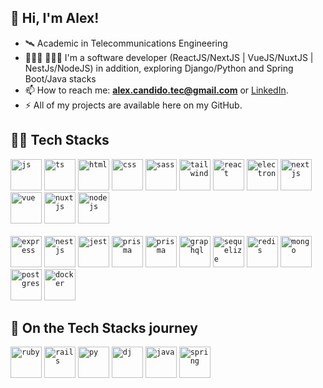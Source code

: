 ## 👋 Hi, I'm Alex! 

- 🛰️ Academic in Telecommunications Engineering
- 🧑🏻‍💻 🧑🏻‍💻 I'm a software developer (ReactJS/NextJS | VueJS/NuxtJS | NestJs/NodeJS) in addition, exploring Django/Python and Spring Boot/Java stacks
- 📫 How to reach me: **alex.candido.tec@gmail.com** or [LinkedIn](https://www.linkedin.com/in/alexcndd/).
- ⚡️ All of my projects are available here on my GitHub.

## 👨‍💻 Tech Stacks

<code><img height="50" title="js" src="https://skillicons.dev/icons?i=js" /></code>
<code><img height="50" title="ts" src="https://skillicons.dev/icons?i=ts" /></code>
<code><img height="50" title="html" src="https://skillicons.dev/icons?i=html" /></code>
<code><img height="50" title="css" src="https://skillicons.dev/icons?i=css" /></code>
<code><img height="50" title="sass" src="https://skillicons.dev/icons?i=sass" /></code>
<code><img height="50" title="tailwind" src="https://skillicons.dev/icons?i=tailwind" /></code>
<code><img height="50" title="react" src="https://skillicons.dev/icons?i=react" /></code>
<code><img height="50" title="electron" src="https://skillicons.dev/icons?i=electron" /></code>
<code><img height="50" title="nextjs" src="https://skillicons.dev/icons?i=nextjs" /></code>
<code><img height="50" title="vue" src="https://skillicons.dev/icons?i=vue" /></code>
<code><img height="50" title="nuxtjs" src="https://skillicons.dev/icons?i=nuxtjs" /></code>
<code><img height="50" title="nodejs" src="https://skillicons.dev/icons?i=nodejs" /></code>
<br><br>
<code><img height="50" title="express" src="https://skillicons.dev/icons?i=express" /></code>
<code><img height="50" title="nestjs" src="https://skillicons.dev/icons?i=nestjs" /></code>
<code><img height="50" title="jest" src="https://skillicons.dev/icons?i=jest" /></code>
<code><img height="50" title="prisma" src="https://skillicons.dev/icons?i=prisma" /></code>
<code><img height="50" title="prisma" src="https://skillicons.dev/icons?i=apollo" /></code>
<code><img height="50" title="graphql" src="https://skillicons.dev/icons?i=graphql" /></code>
<code><img height="50" title="sequelize" src="https://skillicons.dev/icons?i=sequelize" /></code>
<code><img height="50" title="redis" src="https://skillicons.dev/icons?i=redis" /></code>
<code><img height="50" title="mongo" src="https://skillicons.dev/icons?i=mongo" /></code>
<code><img height="50" title="postgres" src="https://skillicons.dev/icons?i=postgres" /></code>
<code><img height="50" title="docker" src="https://skillicons.dev/icons?i=docker" /></code>

## 🚀 On the Tech Stacks journey

<code><img height="50" title="ruby" src="https://skillicons.dev/icons?i=ruby" /></code>
<code><img height="50" title="rails" src="https://skillicons.dev/icons?i=rails" /></code>
<code><img height="50" title="py" src="https://skillicons.dev/icons?i=py" /></code>
<code><img height="50" title="dj" src="https://skillicons.dev/icons?i=django" /></code>
<code><img height="50" title="java" src="https://skillicons.dev/icons?i=java" /></code>
<code><img height="50" title="spring" src="https://skillicons.dev/icons?i=spring" /></code>









